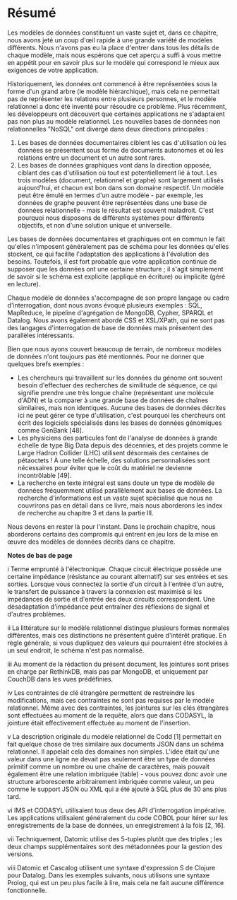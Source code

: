 # Résumé

Les modèles de données constituent un vaste sujet et, dans ce chapitre, nous avons jeté un coup d'œil rapide à une grande variété de modèles différents. Nous n'avons pas eu la place d'entrer dans tous les détails de chaque modèle, mais nous espérons que cet aperçu a suffi à vous mettre en appétit pour en savoir plus sur le modèle qui correspond le mieux aux exigences de votre application.

Historiquement, les données ont commencé à être représentées sous la forme d'un grand arbre (le modèle hiérarchique), mais cela ne permettait pas de représenter les relations entre plusieurs personnes, et le modèle relationnel a donc été inventé pour résoudre ce problème. Plus récemment, les développeurs ont découvert que certaines applications ne s'adaptaient pas non plus au modèle relationnel. Les nouvelles bases de données non relationnelles "NoSQL" ont divergé dans deux directions principales :

1.	Les bases de données documentaires ciblent les cas d'utilisation où les données se présentent sous forme de documents autonomes et où les relations entre un document et un autre sont rares.
1.	Les bases de données graphiques vont dans la direction opposée, ciblant des cas d'utilisation où tout est potentiellement lié à tout.
Les trois modèles (document, relationnel et graphe) sont largement utilisés aujourd'hui, et chacun est bon dans son domaine respectif. Un modèle peut être émulé en termes d'un autre modèle - par exemple, les données de graphe peuvent être représentées dans une base de données relationnelle - mais le résultat est souvent maladroit. C'est pourquoi nous disposons de différents systèmes pour différents objectifs, et non d'une solution unique et universelle.

Les bases de données documentaires et graphiques ont en commun le fait qu'elles n'imposent généralement pas de schéma pour les données qu'elles stockent, ce qui facilite l'adaptation des applications à l'évolution des besoins. Toutefois, il est fort probable que votre application continue de supposer que les données ont une certaine structure ; il s'agit simplement de savoir si le schéma est explicite (appliqué en écriture) ou implicite (géré en lecture).

Chaque modèle de données s'accompagne de son propre langage ou cadre d'interrogation, dont nous avons évoqué plusieurs exemples : SQL, MapReduce, le pipeline d'agrégation de MongoDB, Cypher, SPARQL et Datalog. Nous avons également abordé CSS et XSL/XPath, qui ne sont pas des langages d'interrogation de base de données mais présentent des parallèles intéressants.

Bien que nous ayons couvert beaucoup de terrain, de nombreux modèles de données n'ont toujours pas été mentionnés. Pour ne donner que quelques brefs exemples :

- Les chercheurs qui travaillent sur les données du génome ont souvent besoin d'effectuer des recherches de similitude de séquence, ce qui signifie prendre une très longue chaîne (représentant une molécule d'ADN) et la comparer à une grande base de données de chaînes similaires, mais non identiques. Aucune des bases de données décrites ici ne peut gérer ce type d'utilisation, c'est pourquoi les chercheurs ont écrit des logiciels spécialisés dans les bases de données génomiques comme GenBank [48].
- Les physiciens des particules font de l'analyse de données à grande échelle de type Big Data depuis des décennies, et des projets comme le Large Hadron Collider (LHC) utilisent désormais des centaines de pétaoctets ! À une telle échelle, des solutions personnalisées sont nécessaires pour éviter que le coût du matériel ne devienne incontrôlable [49].
- La recherche en texte intégral est sans doute un type de modèle de données fréquemment utilisé parallèlement aux bases de données. La recherche d'informations est un vaste sujet spécialisé que nous ne couvrirons pas en détail dans ce livre, mais nous aborderons les index de recherche au chapitre 3 et dans la partie III.

Nous devons en rester là pour l'instant. Dans le prochain chapitre, nous aborderons certains des compromis qui entrent en jeu lors de la mise en œuvre des modèles de données décrits dans ce chapitre. 

**Notes de bas de page**

i Terme emprunté à l'électronique. Chaque circuit électrique possède une certaine impédance (résistance au courant alternatif) sur ses entrées et ses sorties. Lorsque vous connectez la sortie d'un circuit à l'entrée d'un autre, le transfert de puissance à travers la connexion est maximisé si les impédances de sortie et d'entrée des deux circuits correspondent. Une désadaptation d'impédance peut entraîner des réflexions de signal et d'autres problèmes.

ii La littérature sur le modèle relationnel distingue plusieurs formes normales différentes, mais ces distinctions ne présentent guère d'intérêt pratique. En règle générale, si vous dupliquez des valeurs qui pourraient être stockées à un seul endroit, le schéma n'est pas normalisé.

iii Au moment de la rédaction du présent document, les jointures sont prises en charge par RethinkDB, mais pas par MongoDB, et uniquement par CouchDB dans les vues prédéfinies.

iv Les contraintes de clé étrangère permettent de restreindre les modifications, mais ces contraintes ne sont pas requises par le modèle relationnel. Même avec des contraintes, les jointures sur les clés étrangères sont effectuées au moment de la requête, alors que dans CODASYL, la jointure était effectivement effectuée au moment de l'insertion.

v La description originale du modèle relationnel de Codd [1] permettait en fait quelque chose de très similaire aux documents JSON dans un schéma relationnel. Il appelait cela des domaines non simples. L'idée était qu'une valeur dans une ligne ne devait pas seulement être un type de données primitif comme un nombre ou une chaîne de caractères, mais pouvait également être une relation imbriquée (table) - vous pouvez donc avoir une structure arborescente arbitrairement imbriquée comme valeur, un peu comme le support JSON ou XML qui a été ajouté à SQL plus de 30 ans plus tard.

vi IMS et CODASYL utilisaient tous deux des API d'interrogation impérative. Les applications utilisaient généralement du code COBOL pour itérer sur les enregistrements de la base de données, un enregistrement à la fois [2, 16].

vii Techniquement, Datomic utilise des 5-tuples plutôt que des triples ; les deux champs supplémentaires sont des métadonnées pour la gestion des versions.

viii Datomic et Cascalog utilisent une syntaxe d'expression S de Clojure pour Datalog. Dans les exemples suivants, nous utilisons une syntaxe Prolog, qui est un peu plus facile à lire, mais cela ne fait aucune différence fonctionnelle.
